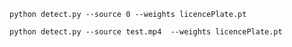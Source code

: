     python detect.py --source 0 --weights licencePlate.pt

    python detect.py --source test.mp4  --weights licencePlate.pt

